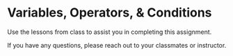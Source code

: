# Variables, Operators, & Conditions

Use the lessons from class to assist you in completing this assignment.

If you have any questions, please reach out to your classmates or instructor.

